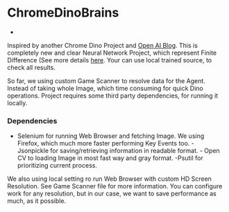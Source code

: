 # ChromeDinoBrains

-
Inspired by another Chrome Dino Project and [Open AI Blog](https://blog.openai.com). This is completely  new and clear Neural Network Project, which represent Finite Difference (See more details [here](https://blog.openai.com/evolution-strategies/). Your can use local trained source, to check all results. 

So far, we using custom Game Scanner to resolve data for the Agent. Instead of taking whole Image, which time consuming for quick Dino operations. Project requires some third party dependencies, for running it locally. 

### Dependencies 

  - Selenium for running Web Browser and fetching Image. We using Firefox, which much more faster performing Key Events too. - Jsonpickle for saving/retrieving information in readable format. - Open CV to loading Image in most fast way and gray format. -Psutil for prioritizing current process. 

We also using local setting ro run Web Browser with custom HD Screen Resolution. See Game Scanner file for more information. You can configure work for any resolution, but in our case, we want to save performance as much, as it possible. 
